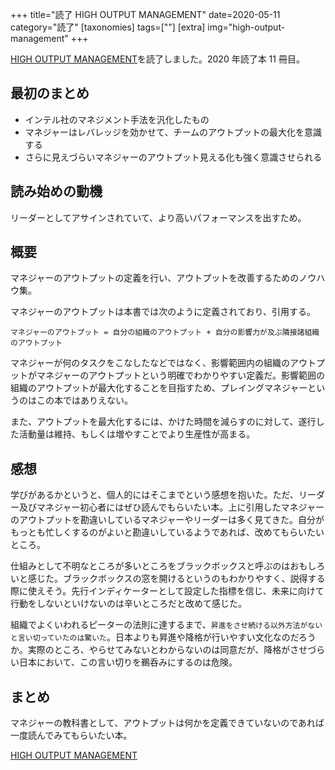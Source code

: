+++
title="読了 HIGH OUTPUT MANAGEMENT"
date=2020-05-11
category="読了"
[taxonomies]
tags=[""]
[extra]
img="high-output-management"
+++

[HIGH OUTPUT MANAGEMENT](https://amzn.to/3fzzhq5)を読了しました。2020 年読了本 11 冊目。

## 最初のまとめ

* インテル社のマネジメント手法を汎化したもの
* マネジャーはレバレッジを効かせて、チームのアウトプットの最大化を意識する
* さらに見えづらいマネジャーのアウトプット見える化も強く意識させられる

## 読み始めの動機

リーダーとしてアサインされていて、より高いパフォーマンスを出すため。

## 概要

マネジャーのアウトプットの定義を行い、アウトプットを改善するためのノウハウ集。

マネジャーのアウトプットは本書では次のように定義されており、引用する。

```
マネジャーのアウトプット = 自分の組織のアウトプット + 自分の影響力が及ぶ隣接諸組織のアウトプット
```

マネジャーが何のタスクをこなしたなどではなく、影響範囲内の組織のアウトプットがマネジャーのアウトプットという明確でわかりやすい定義だ。影響範囲の組織のアウトプットが最大化することを目指すため、プレイングマネジャーというのはこの本ではありえない。

また、アウトプットを最大化するには、かけた時間を減らすのに対して、遂行した活動量は維持、もしくは増やすことでより生産性が高まる。

## 感想

学びがあるかというと、個人的にはそこまでという感想を抱いた。ただ、リーダー及びマネジャー初心者にはぜひ読んでもらいたい本。上に引用したマネジャーのアウトプットを勘違いしているマネジャーやリーダーは多く見てきた。自分がもっとも忙しくするのがよいと勘違いしているようであれば、改めてもらいたいところ。

仕組みとして不明なところが多いところをブラックボックスと呼ぶのはおもしろいと感じた。ブラックボックスの窓を開けるというのもわかりやすく、説得する際に使えそう。先行インディケーターとして設定した指標を信じ、未来に向けて行動をしないといけないのは辛いところだと改めて感じた。

組織でよくいわれるピーターの法則に達するまで、`昇進をさせ続ける以外方法がないと言い切っていたのは驚いた`。日本よりも昇進や降格が行いやすい文化なのだろうか。実際のところ、やらせてみないとわからないのは同意だが、降格がさせづらい日本において、この言い切りを鵜呑みにするのは危険。

## まとめ

マネジャーの教科書として、アウトプットは何かを定義できていないのであれば一度読んでみてもらいたい本。

[HIGH OUTPUT MANAGEMENT](https://amzn.to/3fzzhq5)